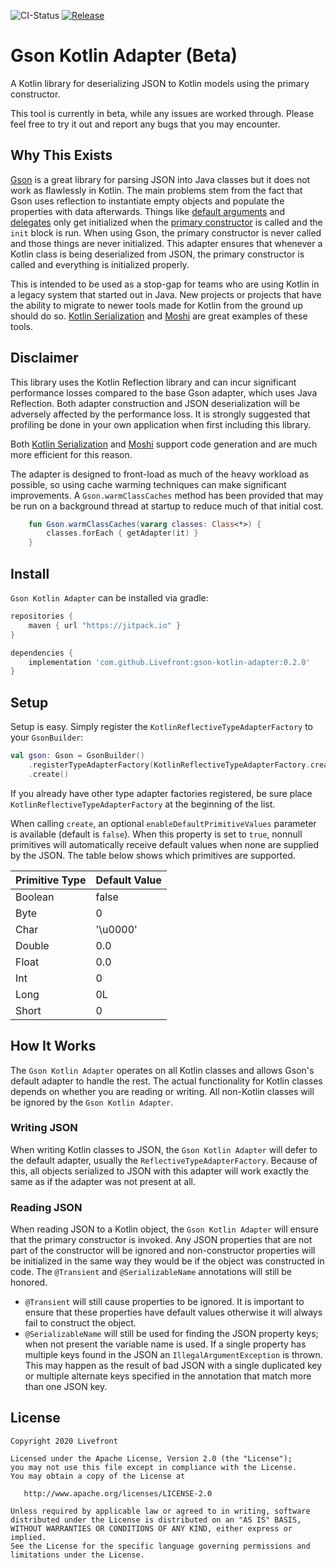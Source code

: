 ![CI-Status](https://github.com/livefront/gson-kotlin-adapter/workflows/CI/badge.svg)
[![Release](https://jitpack.io/v/Livefront/gson-kotlin-adapter.svg)](https://jitpack.io/#Livefront/gson-kotlin-adapter)

# Gson Kotlin Adapter (Beta)
A Kotlin library for deserializing JSON to Kotlin models using the primary constructor.

This tool is currently in beta, while any issues are worked through. Please feel free to try it out and report any bugs that you may encounter.

<a name="why-this-exists"></a>
## Why This Exists
[Gson](https://github.com/google/gson) is a great library for parsing JSON into Java classes but it does not work as flawlessly in Kotlin. The main problems stem from the fact that Gson uses reflection to instantiate empty objects and populate the properties with data afterwards. Things like [default arguments](https://kotlinlang.org/docs/reference/functions.html#default-arguments) and [delegates](https://kotlinlang.org/docs/reference/delegated-properties.html) only get initialized when the [primary constructor](https://kotlinlang.org/docs/reference/classes.html#constructors) is called and the `init` block is run. When using Gson, the primary constructor is never called and those things are never initialized. This adapter ensures that whenever a Kotlin class is being deserialized from JSON, the primary constructor is called and everything is initialized properly.

This is intended to be used as a stop-gap for teams who are using Kotlin in a legacy system that started out in Java. New projects or projects that have the ability to migrate to newer tools made for Kotlin from the ground up should do so. [Kotlin Serialization](https://github.com/Kotlin/kotlinx.serialization) and [Moshi](https://github.com/square/moshi) are great examples of these tools.

## Disclaimer
This library uses the Kotlin Reflection library and can incur significant performance losses compared to the base Gson adapter, which uses Java Reflection. Both adapter construction and JSON deserialization will be adversely affected by the performance loss. It is strongly suggested that profiling be done in your own application when first including this library.

Both [Kotlin Serialization](https://github.com/Kotlin/kotlinx.serialization) and [Moshi](https://github.com/square/moshi) support code generation and are much more efficient for this reason.

The adapter is designed to front-load as much of the heavy workload as possible, so using cache warming techniques can make significant improvements. A `Gson.warmClassCaches` method has been provided that may be run on a background thread at startup to reduce much of that initial cost.
```kotlin
    fun Gson.warmClassCaches(vararg classes: Class<*>) {
        classes.forEach { getAdapter(it) }
    }
```

<a name="install"></a>
## Install
`Gson Kotlin Adapter` can be installed via gradle:

```gradle
repositories {
    maven { url "https://jitpack.io" }
}

dependencies {
    implementation 'com.github.Livefront:gson-kotlin-adapter:0.2.0'
}
```

<a name="setup"></a>
## Setup
Setup is easy. Simply register the `KotlinReflectiveTypeAdapterFactory` to your `GsonBuilder`:

```kotlin
val gson: Gson = GsonBuilder()
    .registerTypeAdapterFactory(KotlinReflectiveTypeAdapterFactory.create())
    .create()
```

If you already have other type adapter factories registered, be sure place `KotlinReflectiveTypeAdapterFactory` at the beginning of the list.

When calling `create`, an optional `enableDefaultPrimitiveValues` parameter is available (default is `false`). When this property is set to `true`, nonnull primitives will automatically receive default values when none are supplied by the JSON. The table below shows which primitives are supported.
 
| Primitive Type | Default Value |
|----------------|---------------|
| Boolean        | false         |
| Byte           | 0             |
| Char           | '\u0000'      |
| Double         | 0.0           |
| Float          | 0.0           |
| Int            | 0             |
| Long           | 0L            |
| Short          | 0             |

<a name="how-it-works"></a>
## How It Works
The `Gson Kotlin Adapter` operates on all Kotlin classes and allows Gson's default adapter to handle the rest. The actual functionality for Kotlin classes depends on whether you are reading or writing. All non-Kotlin classes will be ignored by the `Gson Kotlin Adapter`.

### Writing JSON
When writing Kotlin classes to JSON, the `Gson Kotlin Adapter` will defer to the default adapter, usually the `ReflectiveTypeAdapterFactory`. Because of this, all objects serialized to JSON with this adapter will work exactly the same as if the adapter was not present at all.

### Reading JSON
When reading JSON to a Kotlin object, the `Gson Kotlin Adapter` will ensure that the primary constructor is invoked. Any JSON properties that are not part of the constructor will be ignored and non-constructor properties will be initialized in the same way they would be if the object was constructed in code. The `@Transient` and `@SerializableName` annotations will still be honored.
* `@Transient` will still cause properties to be ignored. It is important to ensure that these properties have default values otherwise it will always fail to construct the object.
* `@SerializableName` will still be used for finding the JSON property keys; when not present the variable name is used. If a single property has multiple keys found in the JSON an `IllegalArgumentException` is thrown. This may happen as the result of bad JSON with a single duplicated key or multiple alternate keys specified in the annotation that match more than one JSON key.

<a name="license"></a>
## License
    Copyright 2020 Livefront

    Licensed under the Apache License, Version 2.0 (the "License");
    you may not use this file except in compliance with the License.
    You may obtain a copy of the License at

       http://www.apache.org/licenses/LICENSE-2.0

    Unless required by applicable law or agreed to in writing, software
    distributed under the License is distributed on an "AS IS" BASIS,
    WITHOUT WARRANTIES OR CONDITIONS OF ANY KIND, either express or implied.
    See the License for the specific language governing permissions and
    limitations under the License.

